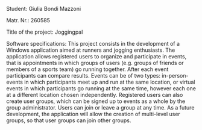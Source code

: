 Student: Giulia Bondi Mazzoni

Matr. Nr.: 260585

Title of the project: Joggingpal


Software specifications:
This project consists in the development of a Windows application aimed at runners and jogging
 enthusiasts. The application allows registered users to organize and participate in events, 
 that is appointments in which groups of users (e.g. groups of friends or members of a sports team) 
 go running together. After each event participants can compare results. Events can be of two types: 
 in-person-events in which participants meet up and run at the same location, or virtual events in 
 which participants go running at the same time, however each one at a different location chosen 
 independently. Registered users can also create user groups, which can be signed up to events as 
 a whole by the group administrator. Users can join or leave a group at any time. As a future 
 development, the application will allow the creation of multi-level user groups, so that user groups 
 can join other groups.